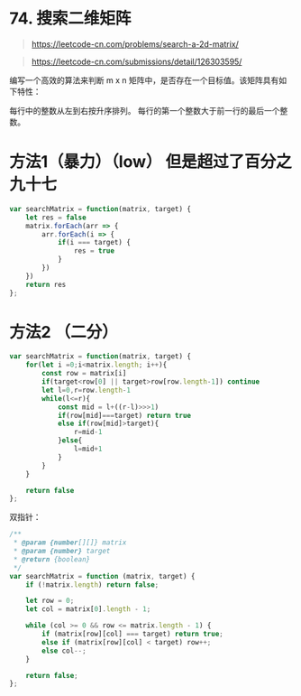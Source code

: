 # 74. 搜索二维矩阵

> https://leetcode-cn.com/problems/search-a-2d-matrix/

> https://leetcode-cn.com/submissions/detail/126303595/


编写一个高效的算法来判断 m x n 矩阵中，是否存在一个目标值。该矩阵具有如下特性：

每行中的整数从左到右按升序排列。
每行的第一个整数大于前一行的最后一个整数。
 
# 方法1（暴力）（low） 但是超过了百分之九十七

```js
var searchMatrix = function(matrix, target) {
    let res = false
    matrix.forEach(arr => {
        arr.forEach(i => {
            if(i === target) {
                res = true
            }
        })
    })
    return res
};
```

# 方法2 （二分）

```js
var searchMatrix = function(matrix, target) {
    for(let i =0;i<matrix.length; i++){
        const row = matrix[i]
        if(target<row[0] || target>row[row.length-1]) continue
        let l=0,r=row.length-1
        while(l<=r){
            const mid = l+((r-l)>>>1)
            if(row[mid]===target) return true
            else if(row[mid]>target){
                r=mid-1
            }else{
                l=mid+1
            }
        }
    }

    return false
};
```

双指针：
```js
/**
 * @param {number[][]} matrix
 * @param {number} target
 * @return {boolean}
 */
var searchMatrix = function (matrix, target) {
    if (!matrix.length) return false;

    let row = 0;
    let col = matrix[0].length - 1;

    while (col >= 0 && row <= matrix.length - 1) {
        if (matrix[row][col] === target) return true;
        else if (matrix[row][col] < target) row++;
        else col--;
    }

    return false;
};
```